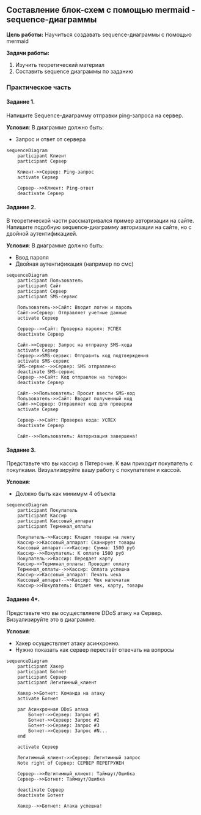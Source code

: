 ## Составление блок-схем с помощью mermaid - sequence-диаграммы

**Цель работы:** Научиться создавать sequence-диаграммы с помощью mermaid

**Задачи работы:**
1. Изучить теоретический материал
2. Составить sequence диаграммы по заданию
### Практическое часть

#### Задание 1.

Напишите Sequence-диаграмму отправки ping-запроса на сервер.

**Условия**: В диаграмме должно быть:
- Запрос и ответ от сервера
```mermaid
sequenceDiagram
    participant Клиент
    participant Сервер

    Клиент->>Сервер: Ping-запрос
    activate Сервер

    Сервер-->>Клиент: Ping-ответ
    deactivate Сервер
```
#### Задание 2.

В теоретической части рассматривался пример авторизации на сайте. Напишите подобную sequence-диаграмму авторизации на сайте, но с двойной аутентификацией.

**Условия**: В диаграмме должно быть:
- Ввод пароля
- Двойная аутентификация (например по смс)
```mermaid
sequenceDiagram
    participant Пользователь
    participant Сайт
    participant Сервер
    participant SMS-сервис

    Пользователь->>Сайт: Вводит логин и пароль
    Сайт->>Сервер: Отправляет учетные данные
    activate Сервер
    
    Сервер-->>Сайт: Проверка пароля: УСПЕХ
    deactivate Сервер
    
    Сайт->>Сервер: Запрос на отправку SMS-кода
    activate Сервер
    Сервер->>SMS-сервис: Отправить код подтверждения
    activate SMS-сервис
    SMS-сервис-->>Сервер: SMS отправлено
    deactivate SMS-сервис
    Сервер-->>Сайт: Код отправлен на телефон
    deactivate Сервер
    
    Сайт-->>Пользователь: Просит ввести SMS-код
    Пользователь->>Сайт: Вводит полученный код
    Сайт->>Сервер: Отправляет код для проверки
    activate Сервер
    
    Сервер-->>Сайт: Проверка кода: УСПЕХ
    deactivate Сервер
    
    Сайт-->>Пользователь: Авторизация завершена!
```
#### Задание 3.

Представьте что вы кассир в Пятерочке. К вам приходит покупатель с покупками. Визуализируйте вашу работу с покупателем и кассой.

**Условия**: 
- Должно быть как минимум 4 объекта
```mermaid
sequenceDiagram
    participant Покупатель
    participant Кассир  
    participant Кассовый_аппарат
    participant Терминал_оплаты

    Покупатель->>Кассир: Кладет товары на ленту
    Кассир->>Кассовый_аппарат: Сканирует товары
    Кассовый_аппарат-->>Кассир: Сумма: 1500 руб
    Кассир-->>Покупатель: К оплате 1500 руб
    Покупатель->>Кассир: Передает карту
    Кассир->>Терминал_оплаты: Проводит оплату
    Терминал_оплаты-->>Кассир: Оплата успешна
    Кассир->>Кассовый_аппарат: Печать чека
    Кассовый_аппарат-->>Кассир: Чек напечатан
    Кассир->>Покупатель: Отдает чек, карту, товары
```
#### Задание 4*.

Представьте что вы осуществляете DDoS атаку на Сервер. Визуализируйте это в диаграмме.

**Условия**:
- Хакер осуществляет атаку асинхронно.
- Нужно показать как сервер перестаёт отвечать на вопросы
```mermaid
sequenceDiagram
    participant Хакер
    participant Ботнет
    participant Сервер
    participant Легитимный_клиент

    Хакер->>Ботнет: Команда на атаку
    activate Ботнет
    
    par Асинхронная DDoS атака
        Ботнет->>Сервер: Запрос #1
        Ботнет->>Сервер: Запрос #2  
        Ботнет->>Сервер: Запрос #3
        Ботнет->>Сервер: Запрос #N...
    end
    
    activate Сервер
    
    Легитимный_клиент->>Сервер: Легитимный запрос
    Note right of Сервер: СЕРВЕР ПЕРЕГРУЖЕН
    
    Сервер-->>Легитимный_клиент: Таймаут/Ошибка
    Сервер-->>Ботнет: Таймаут/Ошибка
    
    deactivate Сервер
    deactivate Ботнет
    
    Хакер-->>Ботнет: Атака успешна!
```
